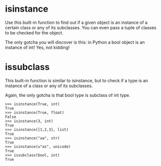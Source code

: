 # isinstance

Use this built-in function to find out if a given object is an instance of a certain class or any of its subclasses. You can even pass a tuple of classes to be checked for the object.

The only gotcha you will discover is this: in Python a bool object is an instance of int! Yes, not kidding!

# issubclass

This built-in function is similar to isinstance, but to check if a type is an instance of a class or any of its subclasses.

Again, the only gotcha is that bool type is subclass of int type.



```
>>> isinstance(True, int)
True
>>> isinstance(True, float)
False
>>> isinstance(3, int)
True
>>> isinstance([1,2,3], list)
True
>>> isinstance("aa", str)
True
>>> isinstance(u"as", unicode)
True
>>> issubclass(bool, int)
True
```



